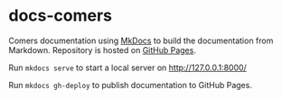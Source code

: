 # docs-comers

Comers documentation using [MkDocs](https://www.mkdocs.org/) to build the documentation from Markdown.
Repository is hosted on [GitHub Pages](https://gitx-xx.github.io/docs-comers/).

Run `mkdocs serve` to start a local server on http://127.0.0.1:8000/

Run `mkdocs gh-deploy` to publish documentation to GitHub Pages.
